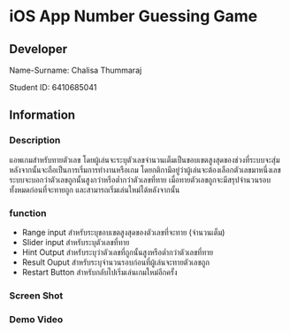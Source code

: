 # iOS App Number Guessing Game

## Developer

Name-Surname: Chalisa Thummaraj

Student ID: 6410685041

## Information

### Description

แอพเกมสำหรับทายตัวเลข โดยผู้เล่นจะระบุตัวเลขจำนวนเต็มเป็นขอบเขตสูงสุดของช่วงที่ระบบจะสุ่ม หลังจากนั้นจะถือเป็นการเริ่มการทำงานหรือเกม 
โดยกติกามีอยู่ว่าผู้เล่นจะต้องเลือกตัวเลขมาหนึ่งเลข ระบบจะบอกว่าตัวเลขถูกนั้นสูงกว่าหรือต่ำกว่าตัวเลขที่ทาย 
เมื่อทายตัวเลขถูกจะมีสรุปจำนวนรอบทั้งหมดก่อนที่จะทายถูก และสามารถเริ่มเล่นใหม่ได้หลังจากนั้น

### function

- Range input สำหรับระบุขอบเขตสูงสุดของตัวเลขที่จะทาย (จำนวนเต็ม)
- Slider input สำหรับระบุตัวเลขที่ทาย
- Hint Output สำหรับระบุว่าตัวเลขที่ถูกนั้นสูงหรือต่ำกว่าตัวเลขที่ทาย
- Result Ouput สำหรับระบุจำนวนรอบก่อนที่ผู้เล่นจะทายตัวเลขถูก
- Restart Button สำหรับกลับไปเริ่มเล่นเกมใหม่อีกครั้ง

### Screen Shot

### Demo Video

